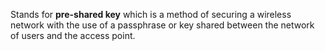 Stands for **pre-shared key** which is a method of securing a wireless network with the use of a passphrase or key shared between the network of users and the access point.  